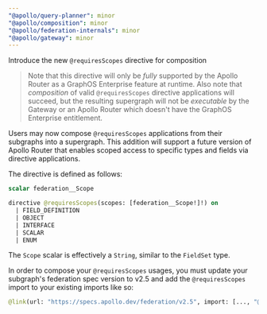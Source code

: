 ```yaml
---
"@apollo/query-planner": minor
"@apollo/composition": minor
"@apollo/federation-internals": minor
"@apollo/gateway": minor
---
```


Introduce the new `@requiresScopes` directive for composition

> Note that this directive will only be _fully_ supported by the Apollo Router as a GraphOS Enterprise feature at runtime. Also note that _composition_ of valid `@requiresScopes` directive applications will succeed, but the resulting supergraph will not be _executable_ by the Gateway or an Apollo Router which doesn't have the GraphOS Enterprise entitlement.

Users may now compose `@requiresScopes` applications from their subgraphs into a supergraph. This addition will support a future version of Apollo Router that enables scoped access to specific types and fields via directive applications.

The directive is defined as follows:

```graphql
scalar federation__Scope

directive @requiresScopes(scopes: [federation__Scope!]!) on
  | FIELD_DEFINITION
  | OBJECT
  | INTERFACE
  | SCALAR
  | ENUM
```

The `Scope` scalar is effectively a `String`, similar to the `FieldSet` type.

In order to compose your `@requiresScopes` usages, you must update your subgraph's federation spec version to v2.5 and add the `@requiresScopes` import to your existing imports like so:
```graphql
@link(url: "https://specs.apollo.dev/federation/v2.5", import: [..., "@requiresScopes"])
```